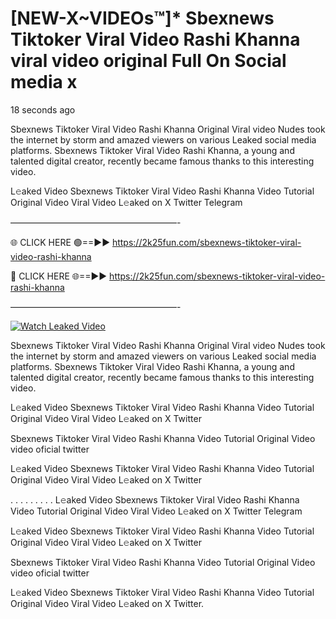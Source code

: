 # [NEW-X~VIDEOs™]* Sbexnews Tiktoker Viral Video Rashi Khanna viral video original Full On Social media x

18 seconds ago

Sbexnews Tiktoker Viral Video Rashi Khanna Original Viral video Nudes took the internet by storm and amazed viewers on various Leaked social media platforms. Sbexnews Tiktoker Viral Video Rashi Khanna, a young and talented digital creator, recently became famous thanks to this interesting video.

L𝚎aked Video Sbexnews Tiktoker Viral Video Rashi Khanna Video Tutorial Original Video Viral Video L𝚎aked on X Twitter Telegram

———————————————————-

🌐 CLICK HERE 🟢==►► https://2k25fun.com/sbexnews-tiktoker-viral-video-rashi-khanna

🔴 CLICK HERE 🌐==►► https://2k25fun.com/sbexnews-tiktoker-viral-video-rashi-khanna

———————————————————-

[![Watch Leaked Video](https://miro.medium.com/v2/resize:fit:828/format:webp/1*cilzJN44JGOrTw9NJCrNHA.gif "Watch Leaked Video")](https://2k25fun.com/sbexnews-tiktoker-viral-video-rashi-khanna)

Sbexnews Tiktoker Viral Video Rashi Khanna Original Viral video Nudes took the internet by storm and amazed viewers on various Leaked social media platforms. Sbexnews Tiktoker Viral Video Rashi Khanna, a young and talented digital creator, recently became famous thanks to this interesting video.

L𝚎aked Video Sbexnews Tiktoker Viral Video Rashi Khanna Video Tutorial Original Video Viral Video L𝚎aked on X Twitter

Sbexnews Tiktoker Viral Video Rashi Khanna Video Tutorial Original Video video oficial twitter

L𝚎aked Video Sbexnews Tiktoker Viral Video Rashi Khanna Video Tutorial Original Video Viral Video L𝚎aked on X Twitter

. . . . . . . . . L𝚎aked Video Sbexnews Tiktoker Viral Video Rashi Khanna Video Tutorial Original Video Viral Video L𝚎aked on X Twitter Telegram

L𝚎aked Video Sbexnews Tiktoker Viral Video Rashi Khanna Video Tutorial Original Video Viral Video L𝚎aked on X Twitter

Sbexnews Tiktoker Viral Video Rashi Khanna Video Tutorial Original Video video oficial twitter

L𝚎aked Video Sbexnews Tiktoker Viral Video Rashi Khanna Video Tutorial Original Video Viral Video L𝚎aked on X Twitter.